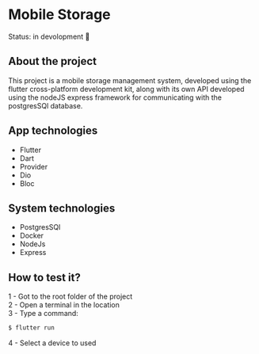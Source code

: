 # Mobile Storage
Status: in devolopment 🚀

## About the project

This project is a mobile storage management system, developed using the flutter cross-platform development kit, along with its own API developed using the nodeJS express framework for communicating with the postgresSQl database.

## App technologies
<ul>
  <li>Flutter</li>
  <li>Dart</li>
  <li>Provider</li>
  <li>Dio</li>
  <li>Bloc</li>
</ul>

## System technologies
<ul>
  <li>PostgresSQl</li>
  <li>Docker</li>
  <li>NodeJs</li>
  <li>Express</li>
</ul>

## How to test it?
1 - Got to the root folder of the project<br>
2 - Open a terminal in the location<br>
3 - Type a command:
```sh
$ flutter run
```
4 - Select a device to used